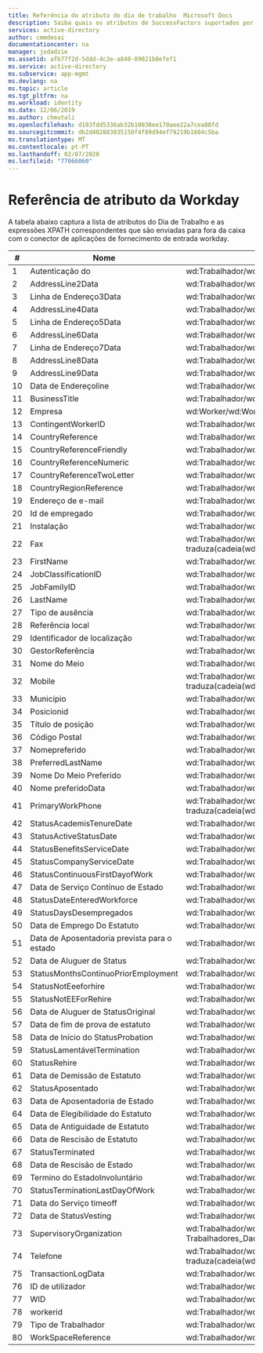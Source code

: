 ```yaml
---
title: Referência do atributo do dia de trabalho  Microsoft Docs
description: Saiba quais os atributos de SuccessFactors suportados por fornecimento sonante SuccessFactors-HR
services: active-directory
author: cmmdesai
documentationcenter: na
manager: jodadzie
ms.assetid: afb77f2d-5ddd-4c2e-a840-09021b0efef1
ms.service: active-directory
ms.subservice: app-mgmt
ms.devlang: na
ms.topic: article
ms.tgt_pltfrm: na
ms.workload: identity
ms.date: 12/06/2019
ms.author: chmutali
ms.openlocfilehash: d193fdd5336ab32b10038ee170aee22a7cea88fd
ms.sourcegitcommit: db2d402883035150f4f89d94ef79219b1604c5ba
ms.translationtype: MT
ms.contentlocale: pt-PT
ms.lasthandoff: 02/07/2020
ms.locfileid: "77066060"
---
```

# <a name="workday-attribute-reference"></a>Referência de atributo da Workday

A tabela abaixo captura a lista de atributos do Dia de Trabalho e as expressões XPATH correspondentes que são enviadas para fora da caixa com o conector de aplicações de fornecimento de entrada workday. 

| \# | Nome                                  | Expressão aPI do dia de trabalho                                                                                                                                                                                                                                                                                                                                                                                       |
|----|---------------------------------------|--------------------------------------------------------------------------------------------------------------------------------------------------------------------------------------------------------------------------------------------------------------------------------------------------------------------------------------------------------------------------------------------------------------|
| 1  | Autenticação do                                | wd:Trabalhador/wd:Trabalhador\_Dados/wd:Dados de\_de emprego/wd:Estado do\_trabalhador\_dados/wd:Ativo/texto\(\)                                                                                                                                                                                                                                                                                                                     |
| 2  | AddressLine2Data                      | wd:Trabalhador/wd:Trabalhador\_Dados/wd:Dados\_emprego/wd:Posicione\_Dados/wd:Business\_Site\_Resumo\_Dados/wd:Address\_Data/wd:Address\_Line\_Data\[@wd:Type'ADDRESS\_LINE\_2'\]/texto\(\)                                                                                                                                                                                                                             |
| 3  | Linha de Endereço3Data                      | wd:Trabalhador/wd:Trabalhador\_Dados/wd:Emprego\_Dados/wd:Posicione\_Dados/wd:Business\_Site\_Dados\_Resumo/wd:Address\_Data/wd:Address\_Line\_Data\[@wd:Type='ADDRESS\_LINE\_3'\]/texto\(\)                                                                                                                                                                                                                             |
| 4  | AddressLine4Data                      | wd:Trabalhador/wd:Trabalhador\_Dados/wd:Emprego\_Dados/wd:Posicione\_Dados/wd:Business\_Site\_Dados\_Resumo/wd:Address\_Data/wd:Address\_Line\_Data\[@wd:Type'ADDRESS\_LINE\_4'\]/texto\(\)                                                                                                                                                                                                                             |
| 5  | Linha de Endereço5Data                      | wd:Trabalhador/wd:Trabalhador\_Dados/wd:Dados\_emprego/wd:Posição\_Dados/wd:Business\_Site\_Dados\_Resumo/wd:Address\_Data/wd:Address\_Line\_Data\[@wd:Type='ADDRESS\_LINE\_5'\]/texto\(\)                                                                                                                                                                                                                             |
| 6  | AddressLine6Data                      | wd:Trabalhador/wd:Trabalhador\_Dados/wd:Emprego\_Dados/wd:Posicione\_Dados/wd:Business\_Site\_Dados de\_Resumo/wd:Endereço\_Dados/wd:Address\_Line\_Data\[@wd:Type='ADDRESS\_LINE\_6'\]/texto\(\)                                                                                                                                                                                                                             |
| 7  | Linha de Endereço7Data                      | wd:Trabalhador/wd:Trabalhador\_Dados/wd:Emprego\_Dados/wd:Posicione\_Dados/wd:Business\_Site\_Dados de\_Resumo/wd:Address\_Data/wd:Address\_Line\_Data\[@wd:Type'ADDRESS\_LINE\_7'\]/texto \)\(                                                                                                                                                                                                                             |
| 8  | AddressLine8Data                      | wd:Trabalhador/wd:Trabalhador\_Dados/wd:Emprego\_Dados/wd:Posicione\_Dados/wd:Business\_Site\_Dados\_Resumo/wd:Address\_Data/wd:Address\_Line\_Data\[@wd:Type='ADDRESS\_LINE\_8'\]/texto\(\)                                                                                                                                                                                                                             |
| 9  | AddressLine9Data                      | wd:Trabalhador/wd:Trabalhador\_Dados/wd:Emprego\_Dados/wd:Posicione\_Dados/wd:Business\_Site\_Dados de\_Resumo/wd:Address\_Data/wd:Address\_Line\_Data\[@wd:Type'ADDRESS\_LINE\_9'\]/texto\(\)                                                                                                                                                                                                                             |
| 10 | Data de Endereçoline                       | wd:Trabalhador/wd:Trabalhador\_Dados/wd:Emprego\_Dados/wd:Posicione\_Dados/wd:Business\_Site\_Dados de\_Resumo/wd:Endereço\_Dados/wd:Endereço\_Linha\_Dados/texto\(\)                                                                                                                                                                                                                                                            |
| 11 | BusinessTitle                         | wd:Trabalhador/wd:Trabalhador\_Dados/wd:Dados\_emprego/wd:Posicione\_Dados/wd:Business\_Título/texto\(\)                                                                                                                                                                                                                                                                                                                  |
| 12 | Empresa                               | wd:Worker/wd:Worker\_Data/wd:Organization\_Data/wd:Worker\_Organization\_Data\[traduzir\(série\(wd:Organização\_Dados/wd:Organização\_Tipo\_Referência/wd:ID\[@wd:type='Organização\_Tipo\_ID'\]\)'abcdefghijklmnopqrstuvwxyz''ABCDEFGHIJKLMNOQRSTUVWXYZ'\)='COMPANY'\]/wd:Organization\_Reference/@wd:Descriptor                                                                                      |
| 13 | ContingentWorkerID                    | wd:Trabalhador/wd:Trabalhador\_Referência/wd:ID\[@wd:type='Contingent\_Worker\_ID'\]/texto\(\)                                                                                                                                                                                                                                                                                                                           |
| 14 | CountryReference                      | wd:Trabalhador/wd:Trabalhador\_Dados/wd:Emprego\_Dados/wd:Posicione\_Dados/wd:Business\_Site\_Dados\_Resumo/wd:Address\_Data/wd:Country\_Reference/wd:ID\[@wd:type='ISO\_3166\-1\_Alpha\-3\_Code'\]/texto\(\)                                                                                                                                                                                                            |
| 15 | CountryReferenceFriendly              | wd:Trabalhador/wd:Trabalhador\_Dados/wd:Dados\_emprego/wd:Posicione dados de\_/wd:Business\_Site\_Dados\_Resumo/wd:Address\_Data/wd:Country\_Reference/@wd:Descriptor                                                                                                                                                                                                                                                       |
| 16 | CountryReferenceNumeric               | wd:Trabalhador/wd:Trabalhador\_Dados/wd:Emprego\_Dados/wd:Posicione\_Dados/wd:Business\_Site\_Dados\_/wd:Address\_Data/wd:Country\_Reference/wd:ID\[@wd:type='ISO\_3166\-1\_Numérico\-3\_Código'\]/texto\(\)                                                                                                                                                                                                          |
| 17 | CountryReferenceTwoLetter             | wd:Trabalhador/wd:Trabalhador\_Dados/wd:Emprego\_Dados/wd:Posição\_Dados/wd:Business\_Site\_Dados\_Resumo/wd:Endereço\_Dados/wd:País\_Referência/wd:ID\[@wd:type='ISO\_3166\-1\_Alpha\-2\_Código'\]/texto\(\)                                                                                                                                                                                                            |
| 18 | CountryRegionReference                | wd:Trabalhador/wd:Trabalhador\_Dados/wd:Dados de\_de emprego/wd:Posicione\_Dados/wd:Business\_Site\_Dados\_Resumo/wd:Address\_Data/wd:País\_Região\_Reference/@wd:Descriptor                                                                                                                                                                                                                                               |
| 19 | Endereço de e-mail                          | wd:Trabalhador/wd:Trabalhador\_Dados/wd:Dados de\_pessoais/wd:Contacto\_Dados/wd:Email\_Endereço\_Dados\[traduzir\(\(wd:Usage\_Data/wd:Type\_Data/wd:Type\_Reference/@wd:Descriptor\)"abcdefghijklmnopqrstuvwxyz",'ABCDEFGHIJKLNoPQRSTUVWXYZ'\)='WORK'\]/wd/\)\(\_                                                                                                                                    |
| 20 | Id de empregado                            | wd:Trabalhador/wd:Trabalhador\_Referência/wd:ID\[@wd:type='Employee\_ID'\]/texto\(\)                                                                                                                                                                                                                                                                                                                                     |
| 21 | Instalação                      | wd:Trabalhador/wd:Trabalhador\_Dados/wd:Organização\_Dados/wd:Organização\_\_Dados\[traduzir\(cadeia\(wd:Organização\_Dados/wd:Organização\_Tipo\_Referência/WD:ID\[@wd:type='Organização\_Tipo\_ID'\]\)'abcdefghijklmnopqrstuvwxyz''abcDEFGHIJKLMNOQRSTUVWXYZ'\)='FACILITY'\]/wd:Organização\_Reference/@wd:Descriptor                                                                                     |
| 22 | Fax                                   | wd:Trabalhador/wd:Trabalhador\_Dados/wd:Dados de\_pessoais/wd:Contactos\_Dados/wd:Dados de\_telefónico\[traduzem\(sequência\(wd:Dispositivo\_telefone\_tipo\_Reference/@wd:Descriptor\) 'abcdefghijklmnopqrs'ABCDEFGHIJKLMNoPQRSTUVWXYZ'\)='FAX' e traduza\(cadeia\(wd:Usage\_Data/wd:Type\_Data/wd:Type\_Reference/@wd:Descriptor\)"abcdefghijklmnopqrstuvwxyz",'ABCDEFGHIJKLMNOQRSTUVWXYZ'\)='WORK'\]/@wd:Formatted\_Telefone       |
| 23 | FirstName                             | wd:Trabalhador/wd:Trabalhador\_Dados/wd:Dados de\_Pessoais/wd:Nome\_Dados/wd:Legal\_Name\_Data/wd:Name\_Detail\_Data/wd:First\_Name/Text\(\)                                                                                                                                                                                                                                                                                 |
| 24 | JobClassificationID                   | wd:Trabalhador/wd:Trabalhador\_Dados/wd:Emprego\_Dados/wd:Posicione\_Dados/wd:Classificação de\_de trabalho\_Dados\_Resumo/wd:Classificação\_\_Detrabalho  Referência/WD:ID\[@wd:type='Classificação de\_de trabalho\_referência\_ID'\]/texto\(\)                                                                                                                                                                                                      |
| 25 | JobFamilyID                           | wd:Trabalhador/wd:Trabalhador\_Dados/wd:Emprego\_Dados/wd:Posição\_Dados/wd:Perfil de\_de trabalho\_Dados\_/wd:Job\_Family\_Reference/wd:ID\[@wd:type='Job\_Family\_ID'\]/texto\(\)                                                                                                                                                                                                                                        |
| 26 | LastName                              | wd:Trabalhador/wd:Trabalhador\_Dados/wd:Dados\_Pessoais/wd:Nome\_Dados/wd:Legal\_Name\_Data/wd:Name\_Detail\_Data/wd:Last\_Name/text\(\)                                                                                                                                                                                                                                                                                  |
| 27 | Tipo de ausência                      | wd:Trabalhador/wd:Trabalhador\_Dados/wd:Emprego\_Dados/wd:Trabalhador\_Estado\_Dados/wd:Deixar\_estado\_dados\[wd:On\_Leave='1'\]/wd:Leave\_of\_Absence\_Tipo\_Tipo  Referência/wd:ID\[@wd:type='Leave\_of\_Absence\_Type\_ID'\]/texto\(\)                                                                                                                                                                                            |
| 28 | Referência local                        | wd:Trabalhador/wd:Trabalhador\_Dados/wd:Emprego\_Dados/wd:Posição\_Dados/wd:Business\_Site\_Dados\_Resumo/wd:Local\_Reference/wd:ID\[@wd:type='Locale\_ID'\]/texto\(\)                                                                                                                                                                                                                                                 |
| 29 | Identificador de localização                    | wd:Trabalhador/wd:Trabalhador\_Dados/wd:Emprego\_Dados/wd:Posicione\_Dados/wd:Business\_Site\_Dados de\_Resumo/wd:Localização\_Referência/wd:ID\[@wd:type='Localização\_ID'\]/texto\(\)                                                                                                                                                                                                                                            |
| 30 | GestorReferência                      | wd:Trabalhador/wd:Trabalhador\_Dados/wd:Gestão\_Cadeia\_Dados/wd:Trabalhador\_Supervisão\_Gestão\_\_posição de\[de dados \)\(=1\]/wd:Gestão\_Cadeia de dados de\_\[de \)no\(passado  =posição\(\)\]/wd:Gerente\_Referência/WD:ID\[@wd:type='WID'\]/texto\(\)                                                                                                                                                                            |
| 31 | Nome do Meio                            | wd:Trabalhador/wd:Trabalhador\_Dados/wd:Dados de\_Pessoais/wd:Nome\_Dados/wd:Legal\_Name\_Data/wd:Name\_Detail\_Data/wd:Middle\_Name/Text\(\)                                                                                                                                                                                                                                                                                |
| 32 | Mobile                                | wd:Trabalhador/wd:Trabalhador\_Dados/wd:Dados de\_Pessoais/wd:Contacto\_Dados/wd:Dados de\[\_telefónico traduzem\(série\(wd:Phone\_Device\_Tipo\_Reference/@wd:Descriptor\)'abcdefghijklmnopqrs'ABCDEFGHIJKLMNoPQRSTUVWXYZ'\)='MOBILE' e traduza\(cadeia\(wd:Usage\_Data/wd:Type\_Data/wd:Type\_Reference/@wd:Descriptor\)"abcdefghijklmnopqrstuvwxyz",'ABCDEFGHIJKLMNOQRSTUVWXYZ'\)='WORK'\]/@wd:Formatted\_Telefone    |
| 33 | Município                          | wd:Trabalhador/wd:Trabalhador\_Dados/wd:Emprego\_Dados/wd:Posição\_Dados/wd:Business\_Site\_Dados\_Resumo/wd:Endereço\_Dados/wd:Município/texto\(\)                                                                                                                                                                                                                                                                   |
| 34 | Posicionid                            | wd:Trabalhador/wd:Trabalhador\_Dados/wd:Emprego\_Dados/wd:Posicione\_Dados/wd:Posição\_ID/texto\(\)                                                                                                                                                                                                                                                                                                                     |
| 35 | Título de posição                         | wd:Trabalhador/wd:Trabalhador\_Dados/wd:Dados de\_de emprego/wd:Posição\_Dados/wd:Posição\_Título/texto\(\)                                                                                                                                                                                                                                                                                                                  |
| 36 | Código Postal                            | wd:Trabalhador/wd:Trabalhador\_Dados/wd:Emprego\_Dados/wd:Posicione\_Dados/wd:Business\_Site\_Dados  Resumo\_Dados/wd:Address\_Data/wd:Postal\_Código/texto\(\)                                                                                                                                                                                                                                                                   |
| 37 | Nomepreferido                    | wd:Trabalhador/wd:Trabalhador\_Dados/wd:Dados de\_pessoais/wd:Name\_Data/wd:Preferred\_Name\_Data/wd:Name\_Detail\_Data/wd:First\_Name/Text\(\)                                                                                                                                                                                                                                                                             |
| 38 | PreferredLastName                     | wd:Trabalhador/wd:Trabalhador\_Dados/wd:Dados de\_Pessoais/wd:Nome\_Dados/wd:Preferred\_Name\_Data/wd:Name\_Detail\_Data/wd:Last\_Name/Text\(\)                                                                                                                                                                                                                                                                              |
| 39 | Nome Do Meio Preferido                   | wd:Trabalhador/wd:Trabalhador\_Dados/wd:Dados de\_Pessoais/wd:Nome\_Dados/wd:Preferred\_Name\_Data/wd:Name\_Detail\_Data/wd:Middle\_Name/Text\(\)                                                                                                                                                                                                                                                                            |
| 40 | Nome preferidoData                     | wd:Trabalhador/wd:Trabalhador\_Dados/wd:Dados de\_Pessoais/wd:Nome\_Dados/wd:Preferred\_Name\_Data/wd:Name\_Detail Data/@wd:Formatted\_\_Name                                                                                                                                                                                                                                                                                 |
| 41 | PrimaryWorkPhone                  | wd:Trabalhador/wd:Trabalhador\_Dados/wd:Dados de\_pessoais/wd:Contacte\_Dados/wd:Dados de\_telefónico\[wd:Usage\_Data/wd:Type\_Data/@wd:Primary='1' e traduza\(cadeia\(wd:Usage\_Data/wd:Type\_Dados/wd:Type\_Reference/@wd:Descriptor\)"abcdefghijklmnopqrstuvwxyz",'ABCDEFGHIJKLMNOQRSTUVWXYZ'\)='WORK'\]/@wd:Formatted\_Phone                                                                                                  |
| 42 | StatusAcademisTenureDate              | wd:Trabalhador/wd:Trabalhador\_Data/wd:Emprego\_Data/wd:Trabalhador\_Status\_Dados/wd:\_Académico\_Data/texto\(\)                                                                                                                                                                                                                                                                                                     |
| 43 | StatusActiveStatusDate                | wd:Trabalhador/wd:Trabalhador\_Dados/wd:Emprego\_Dados/wd:Estado do\_trabalhador\_Dados/wd:Estado ativo\_\_data/texto\(\)                                                                                                                                                                                                                                                                                                       |
| 44 | StatusBenefitsServiceDate             | wd:Trabalhador/wd:Trabalhador\_Dados/wd:Dados de\_de emprego/wd:Estado do\_trabalhador\_Dados/wd:Benefícios\_Serviço\_Data/Texto\(\)                                                                                                                                                                                                                                                                                                    |
| 45 | StatusCompanyServiceDate              | wd:Trabalhador/wd:Trabalhador\_Dados/wd:Dados\_emprego/wd:Estado do\_trabalhador\_dados/wd:Serviço\_empresa\_Data/texto\(\)                                                                                                                                                                                                                                                                                                     |
| 46 | StatusContinuousFirstDayofWork        | wd:Trabalhador/wd:Trabalhador\_Dados/wd:Dados\_de emprego/wd:Trabalhador\_Estado\_Dados/wd:Primeiro dia\_\_de\_trabalho/texto\(\)                                                                                                                                                                                                                                                                                                       |
| 47 | Data de Serviço Contínuo de Estado           | wd:Trabalhador/wd:Trabalhador\_Dados/wd:Dados do\_de emprego/wd:Estado do\_trabalhador\_dados/wd:Serviço\_serviço contínuo\_data/texto\(\)                                                                                                                                                                                                                                                                                                  |
| 48 | StatusDateEnteredWorkforce            | wd:Trabalhador/wd:Trabalhador\_Dados/wd:Dados do\_de emprego/wd:Estado do\_trabalhador\_dados/wd:Data\_Inscrito\_mão de obra/texto\(\)                                                                                                                                                                                                                                                                                                   |
| 49 | StatusDaysDesempregados                  | wd:Trabalhador/wd:Trabalhador\_Dados/wd:Dados do\_de emprego/wd:Estado do trabalhador\_\_Dados/wd:Dias\_Desempregado/texto\(\)                                                                                                                                                                                                                                                                                                           |
| 50 | Data de Emprego Do Estatuto               | wd:Trabalhador/wd:Trabalhador\_Dados/wd:Dados de\_de emprego/wd:Estatuto do\_trabalhador\_dados/wd:Fim\_\_Data/texto\( \)                                                                                                                                                                                                                                                                                                      |
| 51 | Data de Aposentadoria prevista para o estado          | wd:Trabalhador/wd:Trabalhador\_Dados/wd:Dados de\_de emprego/wd:Estado do\_trabalhador\_dados/wd:Esperado\_\_Data/texto\(\)                                                                                                                                                                                                                                                                                                 |
| 52 | Data de Aluguer de Status                        | wd:Trabalhador/wd:Trabalhador\_Dados/wd:Dados\_emprego/wd:Trabalhador\_Estado\_Dados/wd:Aluguer\_Data/texto\(\)                                                                                                                                                                                                                                                                                                                 |
| 53 | StatusMonthsContínuoPriorEmployment | wd:Trabalhador/wd:Trabalhador\_Dados/wd:Dados do\_do emprego/wd:Estado do\_dos trabalhadores\_Dados/wd:Meses\_\_contínua de emprego/texto\(\_\)                                                                                                                                                                                                                                                                                      |
| 54 | StatusNotEeeforhire              | wd:Trabalhador/wd:Trabalhador\_Dados/wd:Dados\_de emprego/wd:Estado do\_trabalhador\_dados/wd:Não\_\_elegíveis para\_aluguer/texto\(\)                                                                                                                                                                                                                                                                                                   |
| 55 | StatusNotEEForRehire            | wd:Trabalhador/wd:Trabalhador\_Dados/wd:Dados\_emprego/wd:Estatuto do\_trabalhador\_Dados/wd:Não\_\_elegíveis para\_Rehire/texto\(\)                                                                                                                                                                                                                                                                                                 |
| 56 | Data de Aluguer de StatusOriginal                | wd:Trabalhador/wd:Trabalhador\_Dados/wd:Dados\_emprego/wd:Estado do\_trabalhador\_dados/wd:Original\_Aluguer\_Data/texto\(\)                                                                                                                                                                                                                                                                                                       |
| 57 | Data de fim de prova de estatuto                | wd:Trabalhador/wd:Trabalhador\_Dados/wd:Emprego\_Dados/wd:Trabalhador\_Estado\_Dados/wd:Condicional\_fim\_data/texto\(\)                                                                                                                                                                                                                                                                                                       |
| 58 | Data de Início do StatusProbation              | wd:Trabalhador/wd:Trabalhador\_Dados/wd:Dados do\_de emprego/wd:Estado do\_trabalhador\_Dados/wd:Condicional\_Iniciar\_Data/texto\(\)                                                                                                                                                                                                                                                                                                     |
| 59 | StatusLamentávelTermination          | wd:Trabalhador/wd:Trabalhador\_Dados/wd:Dados de\_de emprego/wd:Estado do\_trabalhador\_Dados/wd:Lamentável\_Rescisão/texto\(\)                                                                                                                                                                                                                                                                                                   |
| 60 | StatusRehire                          | wd:Trabalhador/wd:Trabalhador\_Dados/wd:Dados de\_de emprego/wd:Estado do\_trabalhador\_dados/wd:Rehire/text\(\)                                                                                                                                                                                                                                                                                                                     |
| 61 | Data de Demissão de Estatuto                 | wd:Trabalhador/wd:Trabalhador\_Data/wd:Emprego\_Dados/wd:Trabalhador\_Estado\_Dados/wd:Resignação\_Data/texto\(\)                                                                                                                                                                                                                                                                                                          |
| 62 | StatusAposentado                         | wd:Trabalhador/wd:Trabalhador\_Dados/wd:Dados de\_de emprego/wd:Estado do\_trabalhador\_dados/wd:Aposentado/texto\(\)                                                                                                                                                                                                                                                                                                                    |
| 63 | Data de Aposentadoria de Estado                  | wd:Trabalhador/wd:Trabalhador\_Dados/wd:Dados\_emprego/wd:Estatuto do\_dos trabalhadores\_dados/wd:Data/\(texto\_de reforma \)                                                                                                                                                                                                                                                                                                           |
| 64 | Data de Elegibilidade do Estatuto       | wd:Trabalhador/wd:Trabalhador\_Dados/wd:Dados do\_de emprego/wd:Estado do\_trabalhador\_dados/wd:Aposentadoria\_Elegibilidade\_Data/texto\(\)                                                                                                                                                                                                                                                                                              |
| 65 | Data de Antiguidade de Estatuto                   | wd:Trabalhador/wd:Trabalhador\_Dados/wd:Emprego\_Dados/wd:Estado do\_trabalhador\_Dados/wd:Antiguidade\_Data/texto\(\)                                                                                                                                                                                                                                                                                                            |
| 66 | Data de Rescisão de Estatuto                   | wd:Trabalhador/wd:Trabalhador\_Dados/wd:Dados de\_de emprego/wd:Estado do\_trabalhador\_dados/wd:Severance\_Data/texto\(\)                                                                                                                                                                                                                                                                                                            |
| 67 | StatusTerminated                      | wd:Trabalhador/wd:Trabalhador\_Dados/wd:Dados\_emprego/wd:Estatuto do\_trabalhador\_dados/wd:Terminated/texto\(\)                                                                                                                                                                                                                                                                                                                 |
| 68 | Data de Rescisão de Estado                 | wd:Trabalhador/wd:Trabalhador\_Dados/wd:Emprego\_Dados/wd:Trabalhador\_Estado\_Dados/wd:Termination\_Data/texto\(\)                                                                                                                                                                                                                                                                                                          |
| 69 | Termino do EstadoInvoluntário          | wd:Trabalhador/wd:Trabalhador\_Dados/wd:Dados\_de emprego/wd:Estado do\_trabalhador\_dados/wd:Termination\_Involuntary/Text\(\)                                                                                                                                                                                                                                                                                                   |
| 70 | StatusTerminationLastDayOfWork        | wd:Trabalhador/wd:Trabalhador\_Dados/wd:Dados de\_de emprego/wd:Estado do trabalhador\_\_dados/wd:Termination\_Last\_Day\_of\_Work/Text\(\)                                                                                                                                                                                                                                                                                           |
| 71 | Data do Serviço timeoff              | wd:Trabalhador/wd:Trabalhador\_Dados/wd:Dados\_emprego/wd:Estado do\_trabalhador\_Dados/wd:Time\_Off\_Service\_Data/texto\(\)                                                                                                                                                                                                                                                                                                   |
| 72 | Data de StatusVesting                     | wd:Trabalhador/wd:Trabalhador\_Dados/wd:Dados de\_de emprego/wd:Estado do\_trabalhador\_dados/wd:Vesting\_Data/texto\(\)                                                                                                                                                                                                                                                                                                              |
| 73 | SupervisoryOrganization               | wd:Trabalhador/wd:Trabalhador\_Dados/wd:Organização\_Dados/wd:Organização\_Dos Trabalhadores\_Dados/wd:Organização\_Dados\[traduzir\(série\(wd:Organização\_Tipo\_Referência/WD:ID\[@wd:type='Organização\_Tipo\_ID'\]\),'abcdefghijklmnopqrstuvwxyz'''ABCDEFGHIJKLMNOQRSTUVWXYZ'\)='SUPERVISORY'\]/wd:Organização\_Nome/texto\(@no_ _t_20_\)                                                                                             |
| 74 | Telefone                             | wd:Trabalhador/wd:Trabalhador\_Dados/wd:Dados de\_Pessoais/wd:Contacto\_Dados/wd:Dados\_telefónicos\[traduzir\(\(série wd:Dispositivo\_telefone\_tipo\_Reference/@wd:Descriptor\) 'abcdefghijklmnopqrs'ABCDEFGHIJKLMNoPQRSTUVWXYZ'\)='TELEPHONE' e traduza\(cadeia\(wd:Usage\_Data/wd:Type\_Data/wd:Type\_Reference/@wd:Descriptor\)"abcdefghijklmnopqrstuvwxyz",'ABCDEFGHIJKLMNOQRSTUVWXYZ'\)='WORK'\]/@wd:Formatted\_Telefone |
| 75 | TransactionLogData                    | wd:Trabalhador/wd:Trabalhador\_Dados/wd:Transação\_Registo\_\_Dados/wd:Transação\_Log\_Entry                                                                                                                                                                                                                                                                                                                        |
| 76 | ID de utilizador                                | wd:Trabalhador/wd:Trabalhador\_Dados/wd:Utilizador\_ID/texto\(\)                                                                                                                                                                                                                                                                                                                                                               |
| 77 | WID                                   | wd:Trabalhador/wd:Trabalhador\_Referência/wd:ID\[@wd:type='WID'\]/texto\(\)                                                                                                                                                                                                                                                                                                                                              |
| 78 | workerid                              | wd:Trabalhador/wd:Trabalhador\_Dados/wd:Trabalhador\_ID/texto\(\)                                                                                                                                                                                                                                                                                                                                                             |
| 79 | Tipo de Trabalhador                            | wd:Trabalhador/wd:Trabalhador\_Dados/wd:Dados de\_de emprego/wd:Posicione\_Dados/wd:Trabalhador\_Tipo\_Reference/@wd:Descriptor                                                                                                                                                                                                                                                                                                    |
| 80 | WorkSpaceReference                    | wd:Trabalhador/wd:Trabalhador\_Dados/wd:Dados de\_de emprego/wd:Posicione\_Dados/wd:Trabalho\_\_\_Reference/@wd:Descriptor                                                                                                                                                                                                                                                                                                   |
